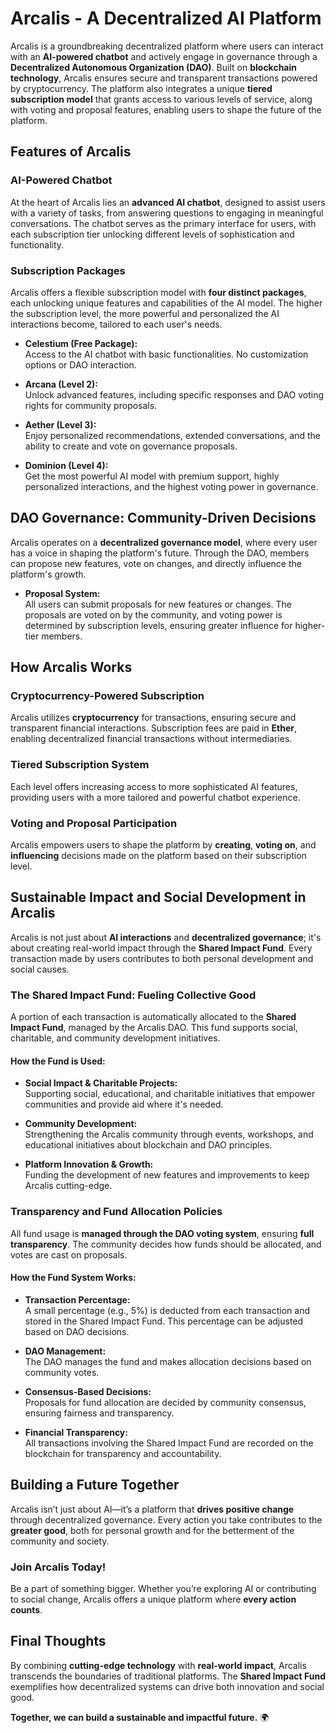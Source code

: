 # Arcalis - A Decentralized AI Platform

Arcalis is a groundbreaking decentralized platform where users can interact with an **AI-powered chatbot** and actively engage in governance through a **Decentralized Autonomous Organization (DAO)**. Built on **blockchain technology**, Arcalis ensures secure and transparent transactions powered by cryptocurrency. The platform also integrates a unique **tiered subscription model** that grants access to various levels of service, along with voting and proposal features, enabling users to shape the future of the platform.

## Features of Arcalis

### AI-Powered Chatbot

At the heart of Arcalis lies an **advanced AI chatbot**, designed to assist users with a variety of tasks, from answering questions to engaging in meaningful conversations. The chatbot serves as the primary interface for users, with each subscription tier unlocking different levels of sophistication and functionality.

### Subscription Packages

Arcalis offers a flexible subscription model with **four distinct packages**, each unlocking unique features and capabilities of the AI model. The higher the subscription level, the more powerful and personalized the AI interactions become, tailored to each user's needs.

- **Celestium (Free Package):**  
  Access to the AI chatbot with basic functionalities. No customization options or DAO interaction.
  
- **Arcana (Level 2):**  
  Unlock advanced features, including specific responses and DAO voting rights for community proposals.

- **Aether (Level 3):**  
  Enjoy personalized recommendations, extended conversations, and the ability to create and vote on governance proposals.

- **Dominion (Level 4):**  
  Get the most powerful AI model with premium support, highly personalized interactions, and the highest voting power in governance.

## DAO Governance: Community-Driven Decisions

Arcalis operates on a **decentralized governance model**, where every user has a voice in shaping the platform's future. Through the DAO, members can propose new features, vote on changes, and directly influence the platform's growth.

- **Proposal System:**  
  All users can submit proposals for new features or changes. The proposals are voted on by the community, and voting power is determined by subscription levels, ensuring greater influence for higher-tier members.

## How Arcalis Works

### Cryptocurrency-Powered Subscription

Arcalis utilizes **cryptocurrency** for transactions, ensuring secure and transparent financial interactions. Subscription fees are paid in **Ether**, enabling decentralized financial transactions without intermediaries.

### Tiered Subscription System

Each level offers increasing access to more sophisticated AI features, providing users with a more tailored and powerful chatbot experience. 

### Voting and Proposal Participation

Arcalis empowers users to shape the platform by **creating**, **voting on**, and **influencing** decisions made on the platform based on their subscription level.

## Sustainable Impact and Social Development in Arcalis

Arcalis is not just about **AI interactions** and **decentralized governance**; it's about creating real-world impact through the **Shared Impact Fund**. Every transaction made by users contributes to both personal development and social causes.

### The Shared Impact Fund: Fueling Collective Good

A portion of each transaction is automatically allocated to the **Shared Impact Fund**, managed by the Arcalis DAO. This fund supports social, charitable, and community development initiatives.

#### How the Fund is Used:

- **Social Impact & Charitable Projects:**  
  Supporting social, educational, and charitable initiatives that empower communities and provide aid where it's needed.

- **Community Development:**  
  Strengthening the Arcalis community through events, workshops, and educational initiatives about blockchain and DAO principles.

- **Platform Innovation & Growth:**  
  Funding the development of new features and improvements to keep Arcalis cutting-edge.

### Transparency and Fund Allocation Policies

All fund usage is **managed through the DAO voting system**, ensuring **full transparency**. The community decides how funds should be allocated, and votes are cast on proposals.

#### How the Fund System Works:

- **Transaction Percentage:**  
  A small percentage (e.g., 5%) is deducted from each transaction and stored in the Shared Impact Fund. This percentage can be adjusted based on DAO decisions.

- **DAO Management:**  
  The DAO manages the fund and makes allocation decisions based on community votes.

- **Consensus-Based Decisions:**  
  Proposals for fund allocation are decided by community consensus, ensuring fairness and transparency.

- **Financial Transparency:**  
  All transactions involving the Shared Impact Fund are recorded on the blockchain for transparency and accountability.

## Building a Future Together

Arcalis isn’t just about AI—it’s a platform that **drives positive change** through decentralized governance. Every action you take contributes to the **greater good**, both for personal growth and for the betterment of the community and society.

### Join Arcalis Today!

Be a part of something bigger. Whether you’re exploring AI or contributing to social change, Arcalis offers a unique platform where **every action counts**.

## Final Thoughts

By combining **cutting-edge technology** with **real-world impact**, Arcalis transcends the boundaries of traditional platforms. The **Shared Impact Fund** exemplifies how decentralized systems can drive both innovation and social good.

**Together, we can build a sustainable and impactful future.** 🌍
